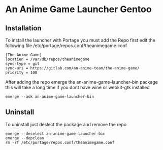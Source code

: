 # An Anime Game Launcher Gentoo

## Installation

To install the launcher with Portage you must add the Repo first
edit the following file
/etc/portage/repos.conf/theanimegame.conf
```
[The-Anime-Game]
location = /var/db/repos/theanimegame
sync-type = git
sync-uri = https://gitlab.com/an-anime-team/the-anime-game/
priority = 100
```

After adding the repo emerge the an-anime-game-launcher-bin package
this will take a long time if you dont have wine or webkit-gtk installed

```
emerge --ask an-anime-game-launcher-bin
```


## Uninstall

To uninstall just deslect the package and remove the repo

```
emerge --deselect an-anime-game-launcher-bin
emerge --depclean
rm -rf /etc/portage/repos.conf/theanimegame.conf
```

```
